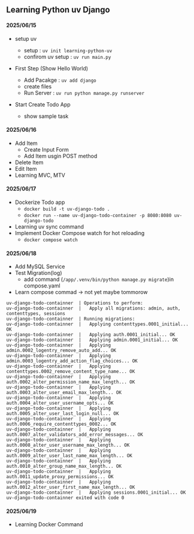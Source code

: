 ## Learning Python uv Django

#### 2025/06/15

- setup uv

  - setup : `uv init learning-python-uv`
  - confirom uv setup : `uv run main.py`

- First Step (Show Hello World)

  - Add Pacakge : `uv add django`
  - create files
  - Run Server : `uv run python manage.py runserver`

- Start Create Todo App
  - show sample task

#### 2025/06/16

- Add Item
  - Create Input Form
  - Add Item usgin POST method
- Delete Item
- Edit Item
- Learning MVC, MTV

#### 2025/06/17

- Dockerize Todo app
  - `docker build -t uv-django-todo .`
  - `docker run --name uv-django-todo-container -p 8080:8080 uv-django-todo`
- Learning uv sync command
- Implement Docker Compose watch for hot reloading
  - `docker compose watch`

#### 2025/06/18

- Add MySQL Service
- Test Migration(log)
  - add command (`/app/.venv/bin/python manage.py migrate`)in compose.yaml
- Learn compose commad → not yet maybe tommorow

```
uv-django-todo-containner  | Operations to perform:
uv-django-todo-containner  |   Apply all migrations: admin, auth, contenttypes, sessions
uv-django-todo-containner  | Running migrations:
uv-django-todo-containner  |   Applying contenttypes.0001_initial... OK
uv-django-todo-containner  |   Applying auth.0001_initial... OK
uv-django-todo-containner  |   Applying admin.0001_initial... OK
uv-django-todo-containner  |   Applying admin.0002_logentry_remove_auto_add... OK
uv-django-todo-containner  |   Applying admin.0003_logentry_add_action_flag_choices... OK
uv-django-todo-containner  |   Applying contenttypes.0002_remove_content_type_name... OK
uv-django-todo-containner  |   Applying auth.0002_alter_permission_name_max_length... OK
uv-django-todo-containner  |   Applying auth.0003_alter_user_email_max_length... OK
uv-django-todo-containner  |   Applying auth.0004_alter_user_username_opts... OK
uv-django-todo-containner  |   Applying auth.0005_alter_user_last_login_null... OK
uv-django-todo-containner  |   Applying auth.0006_require_contenttypes_0002... OK
uv-django-todo-containner  |   Applying auth.0007_alter_validators_add_error_messages... OK
uv-django-todo-containner  |   Applying auth.0008_alter_user_username_max_length... OK
uv-django-todo-containner  |   Applying auth.0009_alter_user_last_name_max_length... OK
uv-django-todo-containner  |   Applying auth.0010_alter_group_name_max_length... OK
uv-django-todo-containner  |   Applying auth.0011_update_proxy_permissions... OK
uv-django-todo-containner  |   Applying auth.0012_alter_user_first_name_max_length... OK
uv-django-todo-containner  |   Applying sessions.0001_initial... OK
uv-django-todo-containner exited with code 0
```

#### 2025/06/19

- Learning Docker Command
